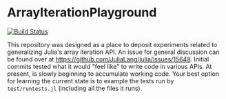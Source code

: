 # ArrayIterationPlayground

[![Build Status](https://travis-ci.org/timholy/ArrayIterationPlayground.jl.svg?branch=master)](https://travis-ci.org/timholy/ArrayIterationPlayground.jl)

This repository was designed as a place to deposit experiments related to generalizing Julia's array iteration API. An issue for general discussion can be found over at https://github.com/JuliaLang/julia/issues/15648.  Initial commits tested what it would "feel like" to write code in various APIs. At present, is slowly beginning to accumulate working code. Your best option for learning the current state is to example the tests run by `test/runtests.jl` (including all the files it runs).
